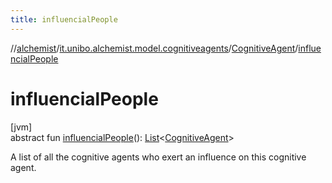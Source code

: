 ```yaml
---
title: influencialPeople
---
```

//[alchemist](../../../index.html)/[it.unibo.alchemist.model.cognitiveagents](../index.html)/[CognitiveAgent](index.html)/[influencialPeople](influencial-people.html)



# influencialPeople



[jvm]\
abstract fun [influencialPeople](influencial-people.html)(): [List](https://kotlinlang.org/api/latest/jvm/stdlib/kotlin.collections/-list/index.html)<[CognitiveAgent](index.html)>



A list of all the cognitive agents who exert an influence on this cognitive agent.




